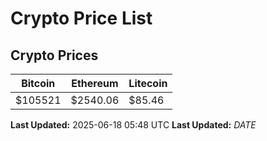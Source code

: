 # Crypto Price List

## Crypto Prices
| Bitcoin | Ethereum | Litecoin |
| ------- | -------- | -------- |
| $105521 | $2540.06 | $85.46 |
**Last Updated:** 2025-06-18 05:48 UTC
**Last Updated:** $DATE$
